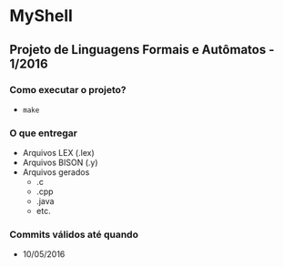 # MyShell
## Projeto de Linguagens Formais e Autômatos - 1/2016

### Como executar o projeto?
- `make`

### O que entregar
- Arquivos LEX (.lex)
- Arquivos BISON (.y)
- Arquivos gerados
    - .c
    - .cpp
    - .java
    - etc.

### Commits válidos até quando
- 10/05/2016
